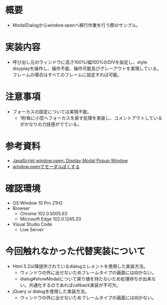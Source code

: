 # 概要

* ModalDialogからwindow.openへ移行作業を行う際のサンプル。

# 実装内容

* 呼び出し元のウィンドウに高さ100%/幅100%のDIVを設定し、style disyplayを操作し、操作不能、操作可能及びグレーアウトを実現している。フレームの場合はすべてのフレームに設定すれば可能。

# 注意事項

* フォーカスの固定については実現不能。
    * 1秒毎に小窓へフォーカスを戻す処理を実装し、コメントアウトしているがかなりの力技感がでている。

# 参考資料

* [JavaScript window.open: Display Modal Popup Window](https://www.aspsnippets.com/Articles/JavaScript-windowopen-Display-Modal-Popup-Window.aspx)
* [window.openでモーダルぽくする](https://qiita.com/bassyaroo/items/6566d06e27fdd970dc01)

# 確認環境

* OS:Window 10 Pro 21H2
* Browser
    * Chrome 102.0.5005.63
    * Microsoft Edge 102.0.1245.33
* Visual Studio Code
    * Live Server

# 今回触れなかった代替実装について

* Html 5.2以降提供されているdialogエレメントを使用した実装方法。
    * ウィンドウの外に出せないためフレームタイプの画面には向かない。
    * dialog#showModalについて戻り値を持たないため処理待ちが出来ない。共通化するのであればcallback実装が不可欠。
* jQuery ui dialogを使用した実装方法。
    * ウィンドウの外に出せないためフレームタイプの画面には向かない。
